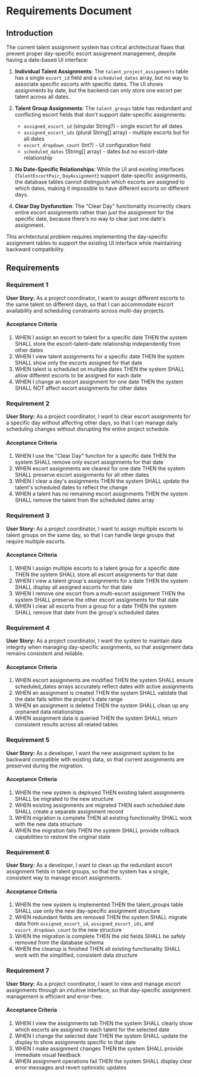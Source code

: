 # Requirements Document

## Introduction

The current talent assignment system has critical architectural flaws that prevent proper day-specific escort assignment management, despite having a date-based UI interface:

1. **Individual Talent Assignments**: The `talent_project_assignments` table has a single `escort_id` field and a `scheduled_dates` array, but no way to associate specific escorts with specific dates. The UI shows assignments by date, but the backend can only store one escort per talent across all dates.

2. **Talent Group Assignments**: The `talent_groups` table has redundant and conflicting escort fields that don't support date-specific assignments:
   - `assigned_escort_id` (singular String?) - single escort for all dates
   - `assigned_escort_ids` (plural String[] array) - multiple escorts but for all dates
   - `escort_dropdown_count` (Int?) - UI configuration field
   - `scheduled_dates` (String[] array) - dates but no escort-date relationship

3. **No Date-Specific Relationships**: While the UI and existing interfaces (`TalentEscortPair`, `DayAssignment`) support date-specific assignments, the database tables cannot distinguish which escorts are assigned to which dates, making it impossible to have different escorts on different days.

4. **Clear Day Dysfunction**: The "Clear Day" functionality incorrectly clears entire escort assignments rather than just the assignment for the specific date, because there's no way to clear just one date's assignment.

This architectural problem requires implementing the day-specific assignment tables to support the existing UI interface while maintaining backward compatibility.

## Requirements

### Requirement 1

**User Story:** As a project coordinator, I want to assign different escorts to the same talent on different days, so that I can accommodate escort availability and scheduling constraints across multi-day projects.

#### Acceptance Criteria

1. WHEN I assign an escort to talent for a specific date THEN the system SHALL store the escort-talent-date relationship independently from other dates
2. WHEN I view talent assignments for a specific date THEN the system SHALL show only the escorts assigned for that date
3. WHEN talent is scheduled on multiple dates THEN the system SHALL allow different escorts to be assigned for each date
4. WHEN I change an escort assignment for one date THEN the system SHALL NOT affect escort assignments for other dates

### Requirement 2

**User Story:** As a project coordinator, I want to clear escort assignments for a specific day without affecting other days, so that I can manage daily scheduling changes without disrupting the entire project schedule.

#### Acceptance Criteria

1. WHEN I use the "Clear Day" function for a specific date THEN the system SHALL remove only escort assignments for that date
2. WHEN escort assignments are cleared for one date THEN the system SHALL preserve escort assignments for all other dates
3. WHEN I clear a day's assignments THEN the system SHALL update the talent's scheduled dates to reflect the change
4. WHEN a talent has no remaining escort assignments THEN the system SHALL remove the talent from the scheduled dates array

### Requirement 3

**User Story:** As a project coordinator, I want to assign multiple escorts to talent groups on the same day, so that I can handle large groups that require multiple escorts.

#### Acceptance Criteria

1. WHEN I assign multiple escorts to a talent group for a specific date THEN the system SHALL store all escort assignments for that date
2. WHEN I view a talent group's assignments for a date THEN the system SHALL display all assigned escorts for that date
3. WHEN I remove one escort from a multi-escort assignment THEN the system SHALL preserve the other escort assignments for that date
4. WHEN I clear all escorts from a group for a date THEN the system SHALL remove that date from the group's scheduled dates

### Requirement 4

**User Story:** As a project coordinator, I want the system to maintain data integrity when managing day-specific assignments, so that assignment data remains consistent and reliable.

#### Acceptance Criteria

1. WHEN escort assignments are modified THEN the system SHALL ensure scheduled_dates arrays accurately reflect dates with active assignments
2. WHEN an assignment is created THEN the system SHALL validate that the date falls within the project's date range
3. WHEN an assignment is deleted THEN the system SHALL clean up any orphaned data relationships
4. WHEN assignment data is queried THEN the system SHALL return consistent results across all related tables

### Requirement 5

**User Story:** As a developer, I want the new assignment system to be backward compatible with existing data, so that current assignments are preserved during the migration.

#### Acceptance Criteria

1. WHEN the new system is deployed THEN existing talent assignments SHALL be migrated to the new structure
2. WHEN existing assignments are migrated THEN each scheduled date SHALL create a separate assignment record
3. WHEN migration is complete THEN all existing functionality SHALL work with the new data structure
4. WHEN the migration fails THEN the system SHALL provide rollback capabilities to restore the original state

### Requirement 6

**User Story:** As a developer, I want to clean up the redundant escort assignment fields in talent groups, so that the system has a single, consistent way to manage escort assignments.

#### Acceptance Criteria

1. WHEN the new system is implemented THEN the talent_groups table SHALL use only the new day-specific assignment structure
2. WHEN redundant fields are removed THEN the system SHALL migrate data from `assigned_escort_id`, `assigned_escort_ids`, and `escort_dropdown_count` to the new structure
3. WHEN the migration is complete THEN the old fields SHALL be safely removed from the database schema
4. WHEN the cleanup is finished THEN all existing functionality SHALL work with the simplified, consistent data structure

### Requirement 7

**User Story:** As a project coordinator, I want to view and manage escort assignments through an intuitive interface, so that day-specific assignment management is efficient and error-free.

#### Acceptance Criteria

1. WHEN I view the assignments tab THEN the system SHALL clearly show which escorts are assigned to each talent for the selected date
2. WHEN I change the selected date THEN the system SHALL update the display to show assignments specific to that date
3. WHEN I make assignment changes THEN the system SHALL provide immediate visual feedback
4. WHEN assignment operations fail THEN the system SHALL display clear error messages and revert optimistic updates